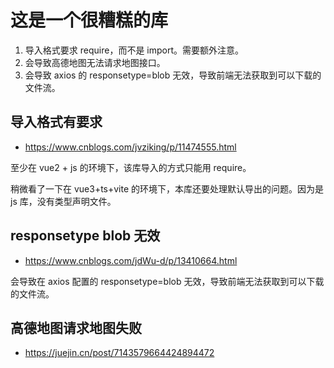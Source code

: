 # 这是一个很糟糕的库

1. 导入格式要求 require，而不是 import。需要额外注意。
2. 会导致高德地图无法请求地图接口。
3. 会导致 axios 的 responsetype=blob 无效，导致前端无法获取到可以下载的文件流。

## 导入格式有要求

- https://www.cnblogs.com/jvziking/p/11474555.html

至少在 vue2 + js 的环境下，该库导入的方式只能用 require。

稍微看了一下在 vue3+ts+vite 的环境下，本库还要处理默认导出的问题。因为是 js 库，没有类型声明文件。

## responsetype blob 无效

- https://www.cnblogs.com/jdWu-d/p/13410664.html

会导致在 axios 配置的 responsetype=blob 无效，导致前端无法获取到可以下载的文件流。

## 高德地图请求地图失败

- https://juejin.cn/post/7143579664424894472
